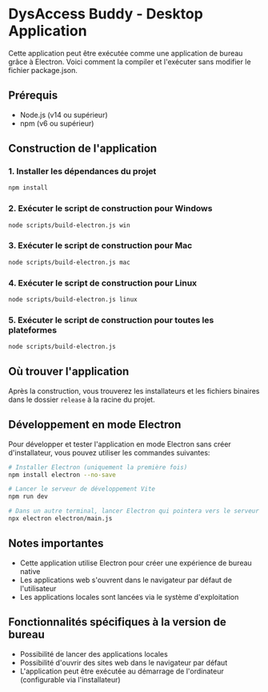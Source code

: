 
# DysAccess Buddy - Desktop Application

Cette application peut être exécutée comme une application de bureau grâce à Electron. Voici comment la compiler et l'exécuter sans modifier le fichier package.json.

## Prérequis

- Node.js (v14 ou supérieur)
- npm (v6 ou supérieur)

## Construction de l'application

### 1. Installer les dépendances du projet

```bash
npm install
```

### 2. Exécuter le script de construction pour Windows

```bash
node scripts/build-electron.js win
```

### 3. Exécuter le script de construction pour Mac

```bash
node scripts/build-electron.js mac
```

### 4. Exécuter le script de construction pour Linux

```bash
node scripts/build-electron.js linux
```

### 5. Exécuter le script de construction pour toutes les plateformes

```bash
node scripts/build-electron.js
```

## Où trouver l'application

Après la construction, vous trouverez les installateurs et les fichiers binaires dans le dossier `release` à la racine du projet.

## Développement en mode Electron

Pour développer et tester l'application en mode Electron sans créer d'installateur, vous pouvez utiliser les commandes suivantes:

```bash
# Installer Electron (uniquement la première fois)
npm install electron --no-save

# Lancer le serveur de développement Vite
npm run dev

# Dans un autre terminal, lancer Electron qui pointera vers le serveur de développement
npx electron electron/main.js
```

## Notes importantes

- Cette application utilise Electron pour créer une expérience de bureau native
- Les applications web s'ouvrent dans le navigateur par défaut de l'utilisateur
- Les applications locales sont lancées via le système d'exploitation

## Fonctionnalités spécifiques à la version de bureau

- Possibilité de lancer des applications locales
- Possibilité d'ouvrir des sites web dans le navigateur par défaut
- L'application peut être exécutée au démarrage de l'ordinateur (configurable via l'installateur)
